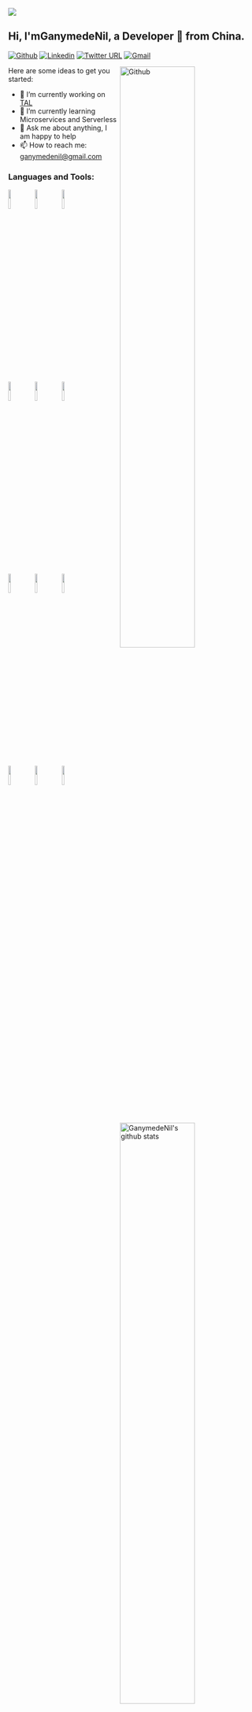 ![](https://github.com/halfrost/halfrost/blob/master/icons/header_.png)
## Hi, I'mGanymedeNil, a Developer 🚀 from China.

[![Github](https://img.shields.io/badge/-Github-000?style=flat&logo=Github&logoColor=white)](https://github.com/GanymedeNil)
[![Linkedin](https://img.shields.io/badge/-LinkedIn-blue?style=flat&logo=Linkedin&logoColor=white)](https://www.linkedin.com/in/ganymede-nil/)
[![Twitter URL](https://img.shields.io/badge/-twitter-F5F5F5?style=flat&logo=Twitter)](https://twitter.com/GanymedeNil)
[![Gmail](https://img.shields.io/badge/-Gmail-c14438?style=flat&logo=Gmail&logoColor=white)](mailto:ganymedenil@gmail.com)

<img width="55%" align="right" alt="Github" src="https://raw.githubusercontent.com/onimur/.github/master/.resources/git-header.svg" />
Here are some ideas to get you started:

- 🔭 I’m currently working on [TAL](https://github.com/tal-tech)
- 🌱 I’m currently learning Microservices and Serverless
- 💬 Ask me about anything, I am happy to help
- 📫 How to reach me: ganymedenil@gmail.com
### Languages and Tools:
<p>
<img  alt="GanymedeNil's github stats" width="55%" align="right" src="https://github-readme-stats.vercel.app/api?username=GanymedeNil&show_icons=true">
<code><img width="10%" src="https://www.vectorlogo.zone/logos/golang/golang-ar21.svg"></code>
<code><img width="10%" src="https://www.vectorlogo.zone/logos/php/php-ar21.svg"></code>
<code><img width="10%" src="https://www.vectorlogo.zone/logos/lua/lua-ar21.svg"></code>
<br/>
<code><img width="10%" src="https://www.vectorlogo.zone/logos/mysql/mysql-ar21.svg"></code>
<code><img width="10%" src="https://www.vectorlogo.zone/logos/redis/redis-ar21.svg"></code>
<code><img width="10%" src="https://www.vectorlogo.zone/logos/elastic/elastic-ar21.svg"></code>
<br/>
<code><img width="10%" src="https://www.vectorlogo.zone/logos/nginx/nginx-ar21.svg"></code>
<code><img width="10%" src="https://www.vectorlogo.zone/logos/docker/docker-ar21.svg"></code>
<code><img width="10%" src="https://www.vectorlogo.zone/logos/traefikio/traefikio-ar21.svg"></code>
<br/>
<code><img width="10%" src="https://www.vectorlogo.zone/logos/rabbitmq/rabbitmq-ar21.svg"></code>
<code><img width="10%" src="https://www.vectorlogo.zone/logos/apache_kafka/apache_kafka-ar21.svg"></code>
<code><img width="10%" src="https://www.vectorlogo.zone/logos/grpcio/grpcio-ar21.svg"></code>
</p>

